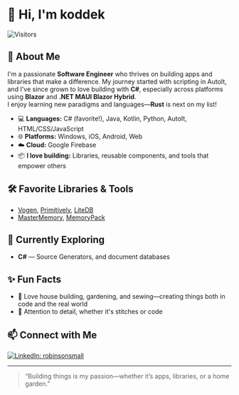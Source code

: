 # 👋 Hi, I'm koddek

![Visitors](https://visitor-badge.laobi.icu/badge?page_id=koddek.koddek)

## 🚀 About Me

I'm a passionate **Software Engineer** who thrives on building apps and libraries that make a difference. My journey started with scripting in AutoIt, and I've since grown to love building with **C#**, especially across platforms using **Blazor** and **.NET MAUI Blazor Hybrid**.  
I enjoy learning new paradigms and languages—**Rust** is next on my list!

- 💻 **Languages:** C# (favorite!), Java, Kotlin, Python, AutoIt, HTML/CSS/JavaScript
- 🌐 **Platforms:** Windows, iOS, Android, Web
- ☁️ **Cloud:** Google Firebase
- 📦 **I love building:** Libraries, reusable components, and tools that empower others

## 🛠️ Favorite Libraries & Tools

- [Vogen](https://github.com/SteveDunn/Vogen), [Primitively](https://github.com/Primitively/Primitively), [LiteDB](https://github.com/mbdavid/LiteDB)
- [MasterMemory](https://github.com/Cysharp/MasterMemory), [MemoryPack](https://github.com/Cysharp/MemoryPack)

## 🌱 Currently Exploring

- **C#** — Source Generators, and document databases

## ✨ Fun Facts

- 🏡 Love house building, gardening, and sewing—creating things both in code and the real world
- 🧵 Attention to detail, whether it's stitches or code

## 📫 Connect with Me

[![LinkedIn: robinsonsmall](https://img.shields.io/badge/-robinsonsmall-blue?style=flat-square&logo=Linkedin&logoColor=white&link=https://www.linkedin.com/in/robinsonsmall/)](https://www.linkedin.com/in/robinsonsmall/)

---

> “Building things is my passion—whether it’s apps, libraries, or a home garden.”

